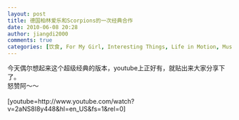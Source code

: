 ```yaml
---
layout: post
title: 德国柏林爱乐和Scorpions的一次经典合作
date: 2010-06-08 20:28
author: jiangdi2000
comments: true
categories: [饮食, For My Girl, Interesting Things, Life in Motion, Music, Music Of the Week, News, Photography, Think It Over, This is my life, Uncategorized, What is Happenning]
---
```

<div id="msgcns!C840C88DA912213B!2025" class="bvMsg">今天偶尔想起来这个超级经典的版本，youtube上正好有，就贴出来大家分享下了。<div>怒赞阿～～</div><div><br /></div><div>[youtube=http://www.youtube.com/watch?v=2aNS8I8y448&amp;hl=en_US&amp;fs=1&amp;rel=0]<br /></div></div>
